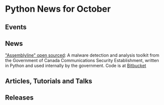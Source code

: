 # Python News for October

## Events

## News

["Assemblyline" open sourced](https://www.cse-cst.gc.ca/en/assemblyline): A malware detection and analysis toolkit from the Government of Canada Communications Security Establishment,  written in Python and used internally by the government. Code is at [Bitbucket](https://bitbucket.org/cse-assemblyline/)

## Articles, Tutorials and Talks

## Releases
